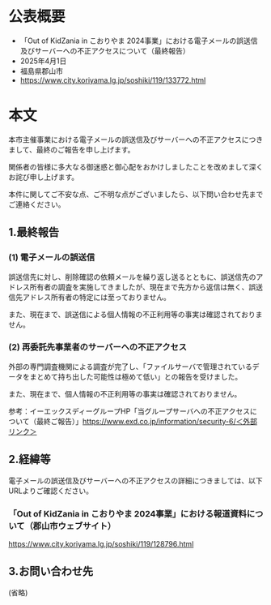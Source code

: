 # 公表概要
- 「Out of KidZania in こおりやま 2024事業」における電子メールの誤送信及びサーバーへの不正アクセスについて（最終報告）
- 2025年4月1日
- 福島県郡山市
- https://www.city.koriyama.lg.jp/soshiki/119/133772.html

# 本文
本市主催事業における電子メールの誤送信及びサーバーへの不正アクセスにつきまして、最終のご報告を申し上げます。

関係者の皆様に多大なる御迷惑と御心配をおかけしましたことを改めまして深くお詫び申し上げます。

本件に関してご不安な点、ご不明な点がございましたら、以下問い合わせ先までご連絡ください。

## 1.最終報告
### (1) 電子メールの誤送信
誤送信先に対し、削除確認の依頼メールを繰り返し送るとともに、誤送信先のアドレス所有者の調査を実施してきましたが、現在まで先方から返信は無く、誤送信先アドレス所有者の特定には至っておりません。

また、現在まで、誤送信による個人情報の不正利用等の事実は確認されておりません。

### (2) 再委託先事業者のサーバーへの不正アクセス
外部の専門調査機関による調査が完了し、「ファイルサーバで管理されているデータをまとめて持ち出した可能性は極めて低い」との報告を受けました。

また、現在まで、個人情報の不正利用等の事実は確認されておりません。

参考：イーエックスディーグループHP「当グループサーバへの不正アクセスについて（最終ご報告）」https://www.exd.co.jp/information/security-6/＜外部リンク＞

## 2.経緯等
電子メールの誤送信及びサーバーへの不正アクセスの詳細につきましては、以下URLよりご確認ください。

### 「Out of KidZania in こおりやま 2024事業」における報道資料について（郡山市ウェブサイト）
https://www.city.koriyama.lg.jp/soshiki/119/128796.html

## 3.お問い合わせ先
(省略)
